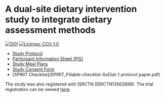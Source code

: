 # A dual-site dietary intervention study to integrate dietary assessment methods

[![DOI](https://zenodo.org/badge/824221768.svg)](https://zenodo.org/doi/10.5281/zenodo.12683857) [![License: CC0-1.0](https://img.shields.io/badge/License-CC0_1.0-lightgrey.svg)](http://creativecommons.org/publicdomain/zero/1.0/)

* [Study Protocol](Protocol_Version1.0_15032023.pdf)
* [Participant Information Sheet (PIS)](Dual_site_dietary_intervention_PIS.pdf)
* [Study Meal Plans](Dual_site_dietary_intervention_Menus.pdf)
* [Study Consent Form](SoDiat_Consent_Version2.0_07062023_SoDiat.pdf])
* [SPIRIT Checklist](SPIRIT_Fillable-checklist-SoDiat-1 protocol paper.pdf)

The study was also registered with ISRCTN (ISRCTN13562899). The trial registration can be viewed [here](https://www.isrctn.com/ISRCTN13562899).
